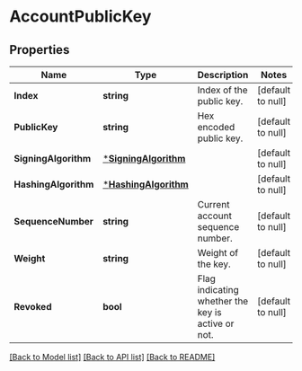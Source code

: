 # AccountPublicKey

## Properties
Name | Type | Description | Notes
------------ | ------------- | ------------- | -------------
**Index** | **string** | Index of the public key. | [default to null]
**PublicKey** | **string** | Hex encoded public key. | [default to null]
**SigningAlgorithm** | [***SigningAlgorithm**](SigningAlgorithm.md) |  | [default to null]
**HashingAlgorithm** | [***HashingAlgorithm**](HashingAlgorithm.md) |  | [default to null]
**SequenceNumber** | **string** | Current account sequence number. | [default to null]
**Weight** | **string** | Weight of the key. | [default to null]
**Revoked** | **bool** | Flag indicating whether the key is active or not. | [default to null]

[[Back to Model list]](../README.md#documentation-for-models) [[Back to API list]](../README.md#documentation-for-api-endpoints) [[Back to README]](../README.md)

